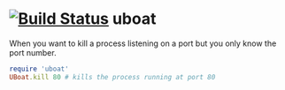 [![Build Status](https://travis-ci.org/bdo/uboat.png)](https://travis-ci.org/bdo/uboat)
uboat
=======

When you want to kill a process listening on a port but you only know the port number.

```ruby
require 'uboat'
UBoat.kill 80 # kills the process running at port 80
```


